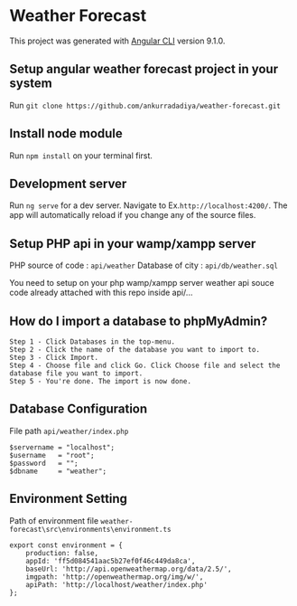 # Weather Forecast

This project was generated with [Angular CLI](https://github.com/angular/angular-cli) version 9.1.0.

## Setup angular weather forecast project in your system

Run `git clone https://github.com/ankurradadiya/weather-forecast.git`

## Install node module

Run `npm install` on your terminal first.

## Development server

Run `ng serve` for a dev server. Navigate to Ex.`http://localhost:4200/`. The app will automatically reload if you change any of the source files.


## Setup PHP api in your wamp/xampp server

PHP source of code : `api/weather`
Database of city : `api/db/weather.sql`

You need to setup on your php wamp/xampp server weather api souce code already attached with this repo inside api/...


## How do I import a database to phpMyAdmin?

```
Step 1 - Click Databases in the top-menu.
Step 2 - Click the name of the database you want to import to.
Step 3 - Click Import.
Step 4 - Choose file and click Go. Click Choose file and select the database file you want to import.
Step 5 - You're done. The import is now done.
```

## Database Configuration

File path `api/weather/index.php`

```
$servername = "localhost";
$username   = "root";
$password   = "";
$dbname     = "weather";
``` 


## Environment Setting

Path of environment file `weather-forecast\src\environments\environment.ts`

```
export const environment = {
    production: false,
    appId: 'ff5d084541aac5b27ef0f46c449da8ca',
    baseUrl: 'http://api.openweathermap.org/data/2.5/',
    imgpath: 'http://openweathermap.org/img/w/',
    apiPath: 'http://localhost/weather/index.php'
};
``` 

